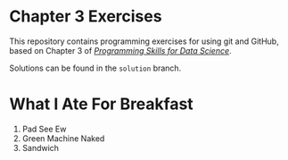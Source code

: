 # Chapter 3 Exercises

This repository contains programming exercises for using git and GitHub,
based on Chapter 3 of [_Programming Skills for Data Science_](https://programming-for-data-science.github.io/).

Solutions can be found in the `solution` branch.

# What I Ate For Breakfast

1. Pad See Ew
2. Green Machine Naked
3. Sandwich

